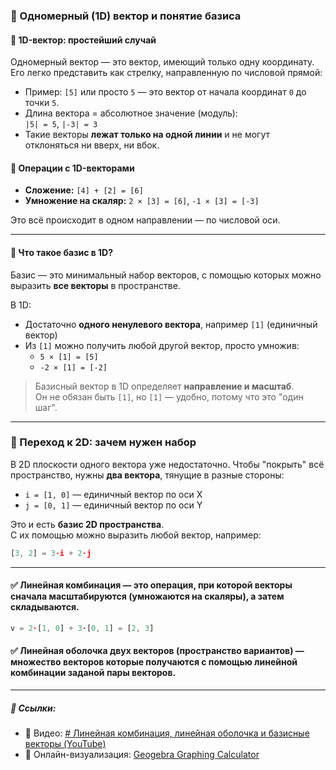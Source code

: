 ### 📏 Одномерный (1D) вектор и понятие базиса

#### 🔹 1D-вектор: простейший случай

Одномерный вектор — это вектор, имеющий только одну координату. Его легко представить как стрелку, направленную по числовой прямой:

- Пример: `[5]` или просто `5` — это вектор от начала координат `0` до точки `5`.
- Длина вектора = абсолютное значение (модуль):  
  `|5| = 5`, `|-3| = 3`
- Такие векторы **лежат только на одной линии** и не могут отклоняться ни вверх, ни вбок.

#### 🔹 Операции с 1D-векторами

- **Сложение:** `[4] + [2] = [6]`
- **Умножение на скаляр:** `2 × [3] = [6]`, `-1 × [3] = [-3]`

Это всё происходит в одном направлении — по числовой оси.

---
#### 🔹 Что такое базис в 1D?

Базис — это минимальный набор векторов, с помощью которых можно выразить **все векторы** в пространстве.

В 1D:
- Достаточно **одного ненулевого вектора**, например `[1]` (единичный вектор)
- Из `[1]` можно получить любой другой вектор, просто умножив:
  - `5 × [1] = [5]`
  - `-2 × [1] = [-2]`

> Базисный вектор в 1D определяет **направление и масштаб**.  
> Он не обязан быть `[1]`, но `[1]` — удобно, потому что это "один шаг".

---
### 🧭 Переход к 2D: зачем нужен набор

В 2D плоскости одного вектора уже недостаточно. Чтобы "покрыть" всё пространство, нужны **два вектора**, тянущие в разные стороны:

- `i = [1, 0]` — единичный вектор по оси X  
- `j = [0, 1]` — единичный вектор по оси Y

Это и есть **базис 2D пространства**.  
С их помощью можно выразить любой вектор, например:
```js
[3, 2] = 3·i + 2·j
```

---
#### **✅**  **Линейная комбинация** — это операция, при которой векторы сначала **масштабируются (умножаются на скаляры)**, а затем **складываются**.

```js
v = 2·[1, 0] + 3·[0, 1] = [2, 3]
```

#### **✅** Линейная оболочка двух векторов (пространство вариантов) — множество векторов которые получаются с помощью линейной комбинации заданой пары векторов.

---
##### 🔗 Ссылки:

- 🎥 Видео: [# Линейная комбинация, линейная оболочка и базисные векторы (YouTube)](https://www.youtube.com/watch?v=W8tQU4YhkQo)
- 📐 Онлайн-визуализация: [Geogebra Graphing Calculator](https://www.geogebra.org/graphing)